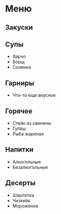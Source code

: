 # Меню

## Закуски

## Супы
* Харчо
* Борщ
* Солянка

## Гарниры
* Что-то еще вкусное

## Горячее
* Стейк из свинины
* Гуляш
* Рыба жареная

## Напитки
* Алкогольные
* Безалкогольные

## Десерты
* Шарлотка
* Чизкейк
* Мороженое
